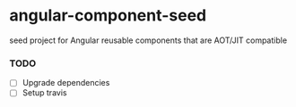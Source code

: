 # angular-component-seed

seed project for Angular reusable components that are AOT/JIT compatible

### TODO

- [ ] Upgrade dependencies
- [ ] Setup travis
